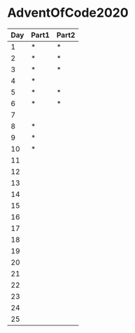 # AdventOfCode2020
| Day | Part1 | Part2 |
|-----|-------|-------|
| 1   | *     | *     |
| 2   | *     | *     |
| 3   | *     | *     |
| 4   | *     |       |
| 5   | *     | *     |
| 6   | *     | *     |
| 7   |       |       |
| 8   | *     |       |
| 9   | *     |       |
| 10  | *     |       |
| 11  |       |       |
| 12  |       |       |
| 13  |       |       |
| 14  |       |       |
| 15  |       |       |
| 16  |       |       |
| 17  |       |       |
| 18  |       |       |
| 19  |       |       |
| 20  |       |       |
| 21  |       |       |
| 22  |       |       |
| 23  |       |       |
| 24  |       |       |
| 25  |       |       |
